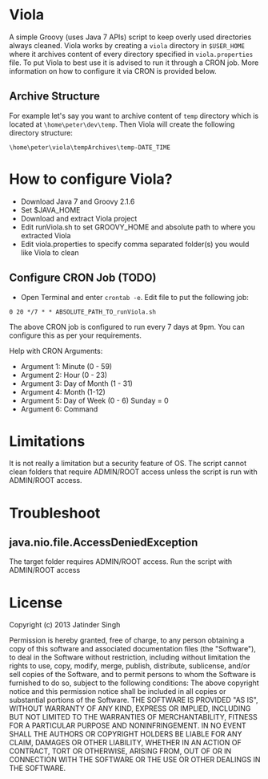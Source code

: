 # Viola
A simple Groovy (uses Java 7 APIs) script to keep overly used directories always cleaned.
Viola works by creating a `viola` directory in `$USER_HOME` where it archives content of 
every directory specified in `viola.properties` file. To put Viola to best use it is 
advised to run it through a CRON job. More information on how to configure it via CRON is
provided below.

## Archive Structure
For example let's say you want to archive content of `temp` directory which is located at
`\home\peter\dev\temp`. Then Viola will create the following directory structure:

`\home\peter\viola\tempArchives\temp-DATE_TIME`

# How to configure Viola?

* Download Java 7 and Groovy 2.1.6
* Set $JAVA_HOME
* Download and extract Viola project
* Edit runViola.sh to set GROOVY_HOME and absolute path to where you extracted Viola
* Edit viola.properties to specify comma separated folder(s) you would like Viola to clean

## Configure CRON Job (TODO)

* Open Terminal and enter `crontab -e`. Edit file to put the following job:

`0 20 */7 * * ABSOLUTE_PATH_TO_runViola.sh`

The above CRON job is configured to run every 7 days at 9pm. You can configure this as per your requirements.

Help with CRON Arguments:

* Argument 1: Minute (0 - 59)
* Argument 2: Hour (0 - 23)
* Argument 3: Day of Month (1 - 31)
* Argument 4: Month (1-12)
* Argument 5: Day of Week (0 - 6) Sunday = 0
* Argument 6: Command

# Limitations
It is not really a limitation but a security feature of OS. The script cannot clean folders that require ADMIN/ROOT access unless the script is run with ADMIN/ROOT access.

# Troubleshoot

## java.nio.file.AccessDeniedException
The target folder requires ADMIN/ROOT access. Run the script with ADMIN/ROOT access

# License
Copyright (c) 2013 Jatinder Singh

Permission is hereby granted, free of charge, to any person obtaining a copy of this software and associated documentation files (the "Software"), to deal in the Software without restriction, including without limitation the rights to use, copy, modify, merge, publish, distribute, sublicense, and/or sell copies of the Software, and to permit persons to whom the Software is furnished to do so, subject to the following conditions: The above copyright notice and this permission notice shall be included in all copies or substantial portions of the Software. THE SOFTWARE IS PROVIDED "AS IS", WITHOUT WARRANTY OF ANY KIND, EXPRESS OR IMPLIED, INCLUDING BUT NOT LIMITED TO THE WARRANTIES OF MERCHANTABILITY, FITNESS FOR A PARTICULAR PURPOSE AND NONINFRINGEMENT. IN NO EVENT SHALL THE AUTHORS OR COPYRIGHT HOLDERS BE LIABLE FOR ANY CLAIM, DAMAGES OR OTHER LIABILITY, WHETHER IN AN ACTION OF CONTRACT, TORT OR OTHERWISE, ARISING FROM, OUT OF OR IN CONNECTION WITH THE SOFTWARE OR THE USE OR OTHER DEALINGS IN THE SOFTWARE.